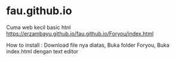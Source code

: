 # fau.github.io
Cuma web kecil basic htnl
https://erzambayu.github.io/fau.github.io/Foryou/index.html

How to install : 
Download file nya diatas, Buka folder Foryou, Buka index.html dengan text editor
